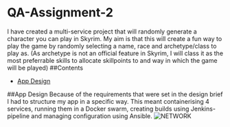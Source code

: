 # QA-Assignment-2
I have created a multi-service project that will randomly generate a character you can play in Skyrim. My aim is that this will create a fun way to play the game by randomly selecting a name, race and archetype/class to play as. (As archetype is not an official feature in Skyrim, I will class it as the most preferrable skills to allocate skillpoints to and way in which the game will be played)
##Contents
* [App Design](#App-Design)

##App Design
Because of the requirements that were set in the design brief I had to structure my app in a specific way. This meant containerising 4 services, running them in a Docker swarm, creating builds using Jenkins-pipeline and managing configuration using Ansible.
![NETWORK](https://github.com/aidybobs/QA-Assignment-2.git/blob/images/Network.png)

